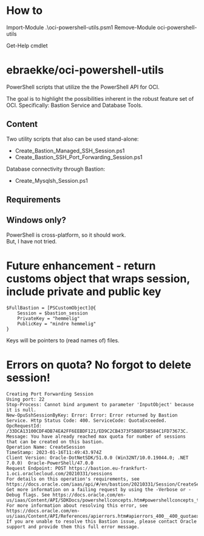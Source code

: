# How to 

Import-Module .\oci-powershell-utils.psm1
Remove-Module oci-powershell-utils

Get-Help cmdlet

# ebraekke/oci-powershell-utils

PowerShell scripts that utilize the the PowerShell API for OCI.

The goal is to highlight the possibilities inherent in the robust feature set of OCI. 
Specifically: Bastion Service and Database Tools.  

## Content 

Two utility scripts that also can be used stand-alone: 

* Create_Bastion_Managed_SSH_Session.ps1
* Create_Bastion_SSH_Port_Forwarding_Session.ps1

Database connectivity through Bastion: 

* Create_Mysqlsh_Session.ps1

## Requirements 


## Windows only? 

PowerShell is cross-platform, so it should work.  
But, I have not tried. 


# Future enhancement - return customs object that wraps session, include private and public key 

```
$FullBastion = [PSCustomObject]@{
    Session = $bastion_session
    PrivateKey = "hemmelig"
    PublicKey = "mindre hemmelig"
}
```

Keys will be pointers to (read names of) files. 

# Errors on quota? No forgot to delete session! 


```
Creating Port Forwarding Session
Using port: 22
Stop-Process: Cannot bind argument to parameter 'InputObject' because it is null.
New-OpuSshSessionByKey: Error: Error: Error returned by Bastion Service. Http Status Code: 400. ServiceCode: QuotaExceeded. OpcRequestId: /33DCA13100CDF4DB74EA2FF6EEBDF121/ED9C2CB4373F5B8DF5B584C1FD73673C. Message: You have already reached max quota for number of sessions that can be created on this bastion.
Operation Name: CreateSession
TimeStamp: 2023-01-16T11:49:43.974Z
Client Version: Oracle-DotNetSDK/51.0.0 (Win32NT/10.0.19044.0; .NET 7.0.0)  Oracle-PowerShell/47.0.0
Request Endpoint: POST https://bastion.eu-frankfurt-1.oci.oraclecloud.com/20210331/sessions
For details on this operation's requirements, see https://docs.oracle.com/iaas/api/#/en/bastion/20210331/Session/CreateSession.
Get more information on a failing request by using the -Verbose or -Debug flags. See https://docs.oracle.com/en-us/iaas/Content/API/SDKDocs/powershellconcepts.htm#powershellconcepts_topic_logging
For more information about resolving this error, see https://docs.oracle.com/en-us/iaas/Content/API/References/apierrors.htm#apierrors_400__400_quotaexceeded
If you are unable to resolve this Bastion issue, please contact Oracle support and provide them this full error message.
```

